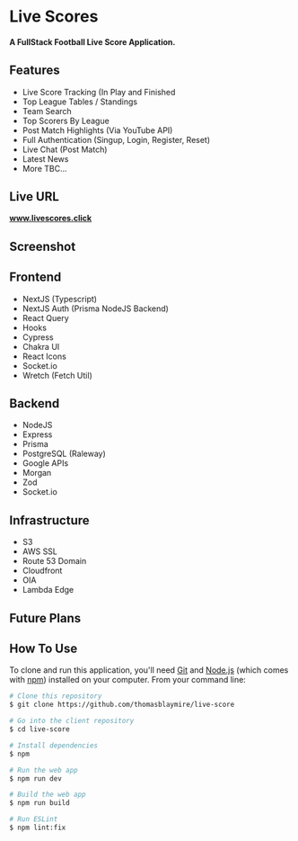 <h1 >
  Live Scores 
  <br>
</h1>

<h4>A FullStack Football Live Score Application.</h4>

## Features
- Live Score Tracking (In Play and Finished
- Top League Tables / Standings
- Team Search
- Top Scorers By League
- Post Match Highlights (Via YouTube API)
- Full Authentication (Singup, Login, Register, Reset)
- Live Chat (Post Match)
- Latest News 
- More TBC...

## Live URL

<strong>www.livescores.click</strong>

## Screenshot


## Frontend 

- NextJS (Typescript)
- NextJS Auth (Prisma NodeJS Backend)
- React Query
- Hooks
- Cypress
- Chakra UI
- React Icons
- Socket.io
- Wretch (Fetch Util)

## Backend
- NodeJS
- Express
- Prisma
- PostgreSQL (Raleway)
- Google APIs
- Morgan 
- Zod
- Socket.io

## Infrastructure
- S3
- AWS SSL
- Route 53 Domain
- Cloudfront
- OIA
- Lambda Edge

## Future Plans



## How To Use

To clone and run this application, you'll need [Git](https://git-scm.com) and [Node.js](https://nodejs.org/en/download/) (which comes with [npm](http://npmjs.com)) installed on your computer. From your command line:

```bash
# Clone this repository
$ git clone https://github.com/thomasblaymire/live-score

# Go into the client repository
$ cd live-score

# Install dependencies
$ npm

# Run the web app
$ npm run dev

# Build the web app
$ npm run build

# Run ESLint
$ npm lint:fix
```
